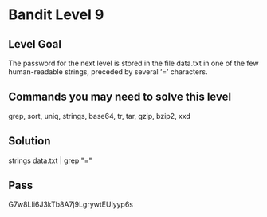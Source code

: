 # Bandit Level 9
## Level Goal
The password for the next level is stored in the file data.txt in one of the few human-readable strings, preceded by several ‘=’ characters.

## Commands you may need to solve this level
grep, sort, uniq, strings, base64, tr, tar, gzip, bzip2, xxd

## Solution
strings data.txt | grep "="

## Pass
G7w8LIi6J3kTb8A7j9LgrywtEUlyyp6s
